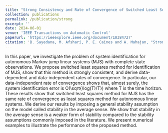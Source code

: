 ```yaml
---
title: "Strong Consistency and Rate of Convergence of Switched Least Squares System Identification for Autonomous Markov Jump Linear Systems"
collection: publications
permalink: /publication/strong
excerpt: ''
date: 2024-06-01
venue: 'IEEE Transactions on Automatic Control'
paperurl: 'https://ieeexplore.ieee.org/document/10384727'
citation: 'B. Sayedana, M. Afshari, P. E. Caines and A. Mahajan, "Strong Consistency and Rate of Convergence of Switched Least Squares System Identification for Autonomous Markov Jump Linear Systems," in IEEE Transactions on Automatic Control, doi: 10.1109/TAC.2024.3351806'
---
```

In this paper, we investigate the problem of system identification for autonomous Markov jump linear systems (MJS) with complete state observations. We propose switched least squares method for identification of MJS, show that this method is strongly consistent, and derive data-dependent and data-independent rates of convergence. In particular, our data-independent rate of convergence shows that, almost surely, the system identification error is O(\sqrt{\log(T)/T}) where T is the time horizon. These results show that switched least squares method for MJS has the same rate of convergence as least squares method for autonomous linear systems. We derive our results by imposing a general stability assumption on the model called stability in the average sense. We show that stability in the average sense is a weaker form of stability compared to the stability assumptions commonly imposed in the literature. We present numerical examples to illustrate the performance of the proposed method.

